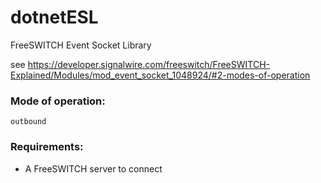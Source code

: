 # dotnetESL
FreeSWITCH Event Socket Library

see https://developer.signalwire.com/freeswitch/FreeSWITCH-Explained/Modules/mod_event_socket_1048924/#2-modes-of-operation

### Mode of operation:
`outbound`


### Requirements:
- A FreeSWITCH server to connect
